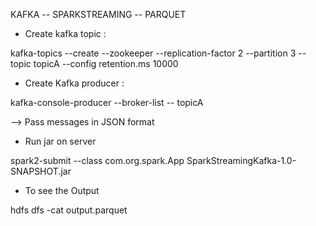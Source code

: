 KAFKA -- SPARKSTREAMING -- PARQUET


* Create kafka topic :

kafka-topics --create --zookeeper <zookeepr name> --replication-factor 2 --partition 3 --topic topicA --config retention.ms 10000 

* Create Kafka producer :

kafka-console-producer --broker-list <list of broker> -- topicA 

--> Pass messages in JSON format 


* Run jar on server

spark2-submit --class com.org.spark.App SparkStreamingKafka-1.0-SNAPSHOT.jar 

* To see the Output 

hdfs dfs -cat output.parquet